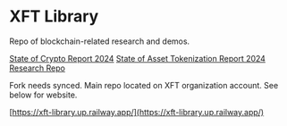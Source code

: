 # XFT Library
Repo of blockchain-related research and demos. 

[State of Crypto Report 2024](https://a16zcrypto.com/posts/article/state-of-crypto-report-2024/)
[State of Asset Tokenization Report 2024](https://22049776.fs1.hubspotusercontent-na1.net/hubfs/22049776/TAC%20State%20of%20Tokenization%202024%20Report.pdf)
[Research Repo](https://docs.google.com/spreadsheets/d/e/2PACX-1vRs4vYh3uskbPjzvkEJz0pB_RzVOsmfhHCgVd09rVvg0kXeklLZsFVM6TGmtNF2Ko-5GozvM49c4ihU/pubhtml)

Fork needs synced. Main repo located on XFT organization account. See below for website. 

[https://xft-library.up.railway.app/](https://xft-library.up.railway.app/)
